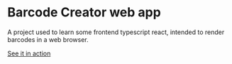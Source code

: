 # Barcode Creator web app

A project used to learn some frontend typescript react, intended to render barcodes in a web browser.

[See it in action](https://barcode-creator.com)
